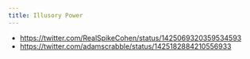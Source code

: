 ```yaml
---
title: Illusory Power
---
```


- https://twitter.com/RealSpikeCohen/status/1425069320359534593
- https://twitter.com/adamscrabble/status/1425182884210556933